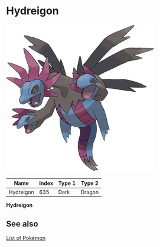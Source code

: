 # Hydreigon


![Hydreigon](images/635.png)

| **Name** | **Index** | **Type 1** | **Type 2** |
|----|----|----|----|
| Hydreigon | 635 | Dark | Dragon  |

**Hydreigon** 

## See also

[List of Pokémon](../pokemon.md)
